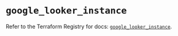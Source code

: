 # `google_looker_instance`

Refer to the Terraform Registry for docs: [`google_looker_instance`](https://registry.terraform.io/providers/hashicorp/google-beta/6.35.0/docs/resources/google_looker_instance).
